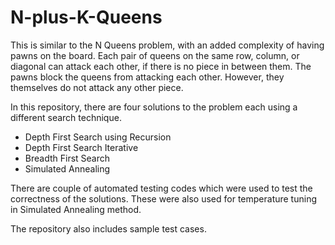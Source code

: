 # N-plus-K-Queens

This is similar to the N Queens problem, with an added complexity of having pawns on the board. 
Each pair of queens on the same row, column, or diagonal can attack each other, if there is no piece in between them.
The pawns block the queens from attacking each other. However, they themselves do not attack any other piece. 

In this repository, there are four solutions to the problem each using a different search technique.
* Depth First Search using Recursion
* Depth First Search Iterative
* Breadth First Search
* Simulated Annealing

There are couple of automated testing codes which were used to test the correctness of the solutions.
These were also used for temperature tuning in Simulated Annealing method.

The repository also includes sample test cases.

